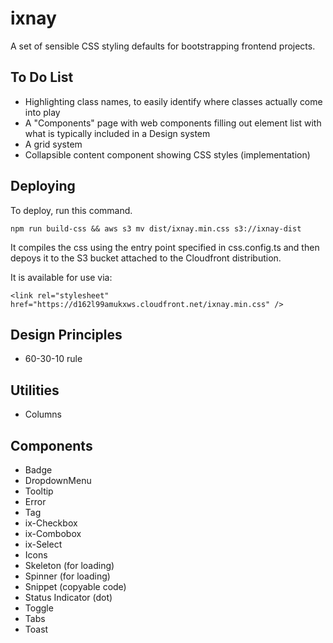 # ixnay

A set of sensible CSS styling defaults for bootstrapping frontend projects.

## To Do List

- Highlighting class names, to easily identify where classes actually come into play
- A "Components" page with web components filling out element list with what is typically included in a Design system
- A grid system
- Collapsible content component showing CSS styles (implementation)

## Deploying

To deploy, run this command.

```
npm run build-css && aws s3 mv dist/ixnay.min.css s3://ixnay-dist
```

It compiles the css using the entry point specified in css.config.ts and then depoys it to the S3 bucket attached to the Cloudfront distribution.

It is available for use via:

```
<link rel="stylesheet" href="https://d162l99amukxws.cloudfront.net/ixnay.min.css" />
```

## Design Principles

- 60-30-10 rule

## Utilities

- Columns

## Components

- Badge
- DropdownMenu
- Tooltip
- Error
- Tag
- ix-Checkbox
- ix-Combobox
- ix-Select
- Icons
- Skeleton (for loading)
- Spinner (for loading)
- Snippet (copyable code)
- Status Indicator (dot)
- Toggle
- Tabs
- Toast
